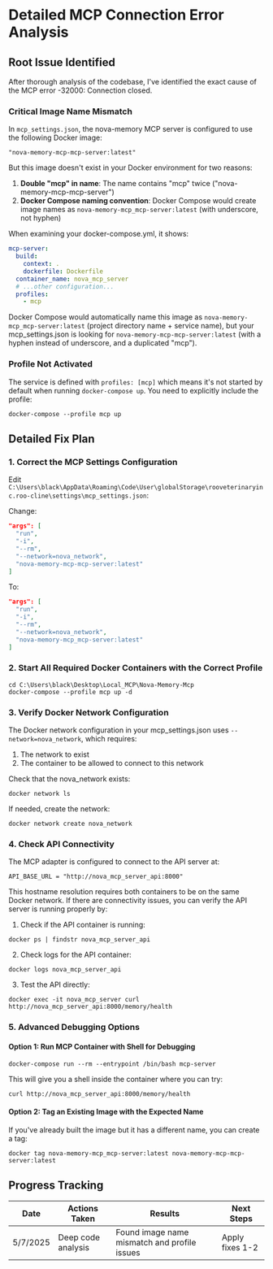 # Detailed MCP Connection Error Analysis

## Root Issue Identified
After thorough analysis of the codebase, I've identified the exact cause of the MCP error -32000: Connection closed.

### Critical Image Name Mismatch
In `mcp_settings.json`, the nova-memory MCP server is configured to use the following Docker image:
```
"nova-memory-mcp-mcp-server:latest"
```

But this image doesn't exist in your Docker environment for two reasons:

1. **Double "mcp" in name**: The name contains "mcp" twice ("nova-memory-mcp-mcp-server")
2. **Docker Compose naming convention**: Docker Compose would create image names as `nova-memory-mcp_mcp-server:latest` (with underscore, not hyphen)

When examining your docker-compose.yml, it shows:
```yaml
mcp-server:
  build:
    context: .
    dockerfile: Dockerfile
  container_name: nova_mcp_server
  # ...other configuration...
  profiles:
    - mcp
```

Docker Compose would automatically name this image as `nova-memory-mcp_mcp-server:latest` (project directory name + service name), but your mcp_settings.json is looking for `nova-memory-mcp-mcp-server:latest` (with a hyphen instead of underscore, and a duplicated "mcp").

### Profile Not Activated
The service is defined with `profiles: [mcp]` which means it's not started by default when running `docker-compose up`. You need to explicitly include the profile:
```
docker-compose --profile mcp up
```

## Detailed Fix Plan

### 1. Correct the MCP Settings Configuration
Edit `C:\Users\black\AppData\Roaming\Code\User\globalStorage\rooveterinaryinc.roo-cline\settings\mcp_settings.json`:

Change:
```json
"args": [
  "run",
  "-i",
  "--rm",
  "--network=nova_network",
  "nova-memory-mcp-mcp-server:latest"
]
```

To:
```json
"args": [
  "run",
  "-i",
  "--rm",
  "--network=nova_network",
  "nova-memory-mcp_mcp-server:latest"
]
```

### 2. Start All Required Docker Containers with the Correct Profile
```
cd C:\Users\black\Desktop\Local_MCP\Nova-Memory-Mcp
docker-compose --profile mcp up -d
```

### 3. Verify Docker Network Configuration
The Docker network configuration in your mcp_settings.json uses `--network=nova_network`, which requires:
1. The network to exist
2. The container to be allowed to connect to this network

Check that the nova_network exists:
```
docker network ls
```

If needed, create the network:
```
docker network create nova_network
```

### 4. Check API Connectivity
The MCP adapter is configured to connect to the API server at:
```
API_BASE_URL = "http://nova_mcp_server_api:8000"
```

This hostname resolution requires both containers to be on the same Docker network. If there are connectivity issues, you can verify the API server is running properly by:

1. Check if the API container is running:
```
docker ps | findstr nova_mcp_server_api
```

2. Check logs for the API container:
```
docker logs nova_mcp_server_api
```

3. Test the API directly:
```
docker exec -it nova_mcp_server curl http://nova_mcp_server_api:8000/memory/health
```

### 5. Advanced Debugging Options

#### Option 1: Run MCP Container with Shell for Debugging
```
docker-compose run --rm --entrypoint /bin/bash mcp-server
```
This will give you a shell inside the container where you can try:
```
curl http://nova_mcp_server_api:8000/memory/health
```

#### Option 2: Tag an Existing Image with the Expected Name
If you've already built the image but it has a different name, you can create a tag:
```
docker tag nova-memory-mcp_mcp-server:latest nova-memory-mcp-mcp-server:latest
```

## Progress Tracking

| Date | Actions Taken | Results | Next Steps |
|------|---------------|---------|------------|
| 5/7/2025 | Deep code analysis | Found image name mismatch and profile issues | Apply fixes 1-2 |
